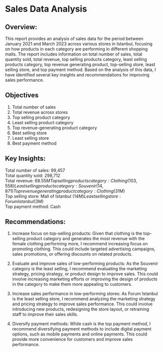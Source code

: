 # Sales Data Analysis

## Overview:
This report provides an analysis of sales data for the period between  January 2021 and March 2023 across various stores in Istanbul, focusing on how products in each category are performing in different shopping malls. The report includes information on total number of sales, total quantity sold, total revenue, top selling products category, least selling products category, top revenue generating product, top-selling store, least selling store, and top payment method. Based on the analysis of this data, I have identified several key insights and recommendations for improving sales performance.

## Objectives

1. Total number of sales
2. Total revenue across stores
3. Top selling product category
4. Least selling product category
5. Top revenue-generating product category
6. Best selling store
7. Least selling store
8. Best payment method

## Key Insights:

Total number of sales: 99,457  
Total quantity sold: 298,712  
Total revenue: $68.55M  
Top selling products category: Clothing (103,558)  
Least selling products category: Souvenir (14,871)  
Top revenue generating product category: Clothing ($31M)  
Top selling store: Mall of Istanbul ($14M)  
Least selling store: Forum Istanbul($3M)  
Top payment method: Cash  

## Recommendations:

1. Increase focus on top-selling products: Given that clothing is the top-selling product category and generates the most revenue with the female clothing performing more, I recommend increasing focus on promoting clothing. This could include targeted advertising campaigns, sales promotions, or offering discounts on related products.

2. Evaluate and improve sales of low-performing products: As the Souvenir category is the least selling, I recommend evaluating the marketing strategy, pricing strategy, or product design to improve sales. This could involve increasing marketing efforts or improving the design of products in the category to make them more appealing to customers.

3. Increase sales performance in low-performing stores: As Forum Istanbul is the least selling store, I recommend analyzing the marketing strategy and pricing strategy to improve sales performance. This could involve introducing new products, redesigning the store layout, or retraining staff to improve their sales skills.

4. Diversify payment methods: While cash is the top payment method, I recommend diversifying payment methods to include digital payment options, such as mobile payments and online payments. This could provide more convenience for customers and improve sales performance.
